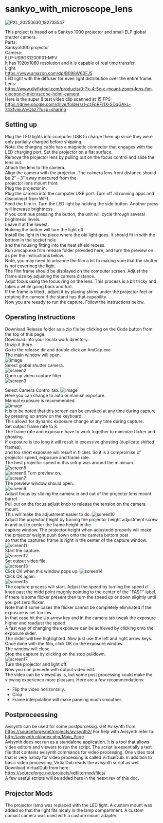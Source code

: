 # sankyo_with_microscope_lens  

![PXL_20250630_182733547](https://github.com/user-attachments/assets/af2bfed7-8a1a-4bb1-afcc-463e0f3d297c)

This project is based on a Sankyo 1000 projector and small ELP global shutter camera.  
Parts:  
Sankyo1000 projector  
Camera:  
ELP-USBGS1200P01-MFV  
It has 1920x1080 resolution and it is capable of real time transfer.  
Light:  
https://www.amazon.com/dp/B098W63FJ5  
LED light with the diffuser for even light distribution over the entire frame.  
Lens:  
https://www.diyfixtool.com/products/0-7x-4-5x-c-mount-zoom-lens-for-electronic-microscope-hdmi-camera  
Here is the super 8 test video clip scanned at 15 FPS:  
https://drive.google.com/drive/folders/1-czFpRFr1X-SDqGAkL-743fymuVyQbz7?usp=sharing

## Setting up  
Plug the LED lights into computer USB to charge them up since they were only partially charged before shipping.  
Note: the charging cable has a magnetic connector that engages with the LED charging port.
Set the projector on a flat surface.  
Remove the projector lens by pulling put on the focus control and slide the lens out.  
Attach the lens to the camera.  
Align the camera with the projector. The calmera lens front distance should be 2" - 3" away meacured from the   
projector lens mount front.  
Plug the projector in.   
Plug the camera into the computer USB port. Turn off all running apps and disconnect from WIFI.  
Feed the film in. 
Turn the LED light by holding the side button. Another press will increase brightness.  
If you continue pressing the button, the unit will cycle through several brightness levels.  
Leave it at the lowest.  
Holding the button will turn the light off.  
Install the light in the place where the old light goes. It should fit in with the bottom in the socket hole  
and the housing fitting into the heat shield recess.  
Run amcap.exe frim release folder provided here, and turn the preview on as per the instructions below.  
Note, you may need to advance the film a bit to making sure that the shutter is not coverineg the light.  
The film frame should be displayed on the computer screen. Adjust the frame size by adjusting the camera distance.  
Adjut focus using the focus ring on the lens.  This process is a bit tricky and takes a while going back and fort.  
If the frame is tilted , adjust it by placing shims under the projector feet or rotating the camera if the stand has that capability.    
Now you are reeady to run the capture. Follow the instructions below.

## Operating Instructions  
Download Release folder as a zip file by clicking on the Code button from the top of this page.   
Download into your locala work directory.  
Unzip it there.  
Go to the release dir and double click on AmCap.exe   
The main window will open.  
![image](https://github.com/user-attachments/assets/8b795462-a885-40b0-ae48-b7304b1577a2)  
Select global shutter camera.  
![screen2](https://github.com/vintagefilmography/sankyo_real_time_capture/assets/48537944/31432177-792d-4b24-bf06-d58ea61afefd)   
Open up video capture filter.  
![screen3](https://github.com/vintagefilmography/sankyo_real_time_capture/assets/48537944/b4812322-0bca-478c-beda-bf30eee6fdd3)  
  
Select Camera Control tab. 
![image](https://github.com/user-attachments/assets/426ed035-6ade-402f-abab-6f343c46cdec)  
Here you can change to auto or manual exposure.  
Manual exposure is recommended.  
![image](https://github.com/user-attachments/assets/fae7940e-4849-44e3-a883-49258a79be5d)  
It is to be noted that this screen can be envoked at any time during capture by pressing up arrow on the keyboard.  
This allows for dynamic exposure change at any time during capture.  
Set output frame rate to 8.  
The frame rate and exposure have to work together to minimize flicker and ghosting.  
If exposure is too long it will result in excessive ghosting (duplicate shifted frames),  
and too short exposure will result in flicker. So it is a compromise of projector speed, exposure and frame rate.  
The best projector speed in this setup was around the minimum.   
![screen5](https://github.com/vintagefilmography/sankyo_real_time_capture/assets/48537944/1a741eb8-49dd-4831-aec7-0d6521a3948e)  
![screen6](https://github.com/vintagefilmography/sankyo_real_time_capture/assets/48537944/5b482be2-e268-4174-b48d-42a687adceef)
Turn preview on.  
![screen7](https://github.com/vintagefilmography/sankyo_real_time_capture/assets/48537944/b5dfb735-9e85-470e-95a3-6d5c262c856e)  
The preview window should open.  
![screen9](https://github.com/vintagefilmography/sankyo_real_time_capture/assets/48537944/2edda9b2-7c0b-4870-aebd-e29851d7fd61)  
Adjust focus by sliding the camera in and out of the projector lens mount barrel.  
Pull out on the focus adjust knob to release the tension on the camera mount.  
This will make the adjustment easier to do. 
![screen10](https://github.com/vintagefilmography/sankyo_real_time_capture/assets/48537944/96c1e6b2-c46a-439d-ae76-0a1c5af9ffa3)  
Adjust the projector height by turning the projector height adjustment screw in and out to center the frame height in the   
capture window. The projector height when adjustedd properly will make the projector weight push down onto the camera bottom post  
so that the captured frame is right in the center of the capture window.  
![screen11](https://github.com/vintagefilmography/sankyo_real_time_capture/assets/48537944/dbf3b95c-0e63-4b4e-b1b0-185b029f04d4)  
Start the capture.  
![screen12](https://github.com/vintagefilmography/sankyo_real_time_capture/assets/48537944/5bb53971-cb2d-4c95-b7f4-99318d242bf9)  
Set output video file.  
![screen13](https://github.com/vintagefilmography/sankyo_real_time_capture/assets/48537944/de5209ed-7510-4460-97d2-f7a3f31f4f97)  
Click OK when this window pops up.
![screen14](https://github.com/vintagefilmography/sankyo_real_time_capture/assets/48537944/f70f5417-bf1b-4405-aef5-2c292a1e8d5f)  
Click OK again.  
![screen15](https://github.com/vintagefilmography/sankyo_real_time_capture/assets/48537944/76b3038c-7292-48cc-bf5a-9aa963c6efaf)  
The capture process will start.
Adjust the speed by turning the speed d knob past the midd point roughly pointing to the center of the "FAST" label.
If there is some flicker present then turn the speed up or down slightly until you get zero flicker.  
Note that it some cases the flicker cannot be completely eliminated if the exposure is set too low.  
In that case hit the Up arrow key and in the camera tab tweak the exposure higher and readjust the speed.  
A fast way of changing the exposure can be achieved by clicking onto the exposure slider.  
The slider will bee highlighted. Now just use the left and right arrow keys.  
Once done  with the  film, click OK on the exposure window.  
The window will close.  
Stop the capture by clicking on the stop  pulldown.  
![screen17](https://github.com/vintagefilmography/sankyo_real_time_capture/assets/48537944/9fc70d23-b582-4c23-8853-8ff1a3ed9c58)  
Turn the projector and light off.  
Now you can precede with output video edit.  
The video can be viewed as is, but some post processing could make the viewing
experience more pleasant.
Here are a few recommendations:
-  Flip the video horizontally.
-  Crop
-  Frame interpolation will make panning much smoother.

## Postproceessing
Avisynth can be used for some postporcessig.  Get Avisynth from:
https://sourceforge.net/projects/avisynth2/
For help with Avisynth refer to:  
http://avisynth.nl/index.php/Main_Page  
Avisynth does not run as a standalone application. It is a tool that allows video editors and viewers to run the script.
The script is essentially a text file that contains avisynth commands for video processing.
One video tool that is very handy for video processing is called VirtualDub.
In addition to basic video processing, VirtialDub reads the avisynth script as well.
Download VirtualDub from here:
https://sourceforge.net/projects/vdfiltermod/files/  
A few useful scripts will be added here in the neext rev of this doc.

## Projector Mods
The projector lamp was replaced with the LED light. 
A custom mount was added so that the light fits nicely in the lamp compartment. 
A custom comact camera was used with a custom mount adapter.  
